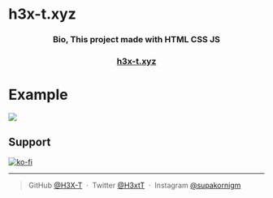 # h3x-t.xyz

<h3 align="center">Bio, This project made with HTML CSS JS</h3>
<h3 align="center">
 <a  href="https://h3x-t.xyz">h3x-t.xyz</a>
</h3>

# Example

![](https://cdn.discordapp.com/attachments/925063485556150292/953473488226779236/unknown.png)

## Support

[![ko-fi](https://ko-fi.com/img/githubbutton_sm.svg)](https://ko-fi.com/L4L6ARTNW)

---

> GitHub [@H3X-T](https://github.com/H3X-T) &nbsp;&middot;&nbsp;
> Twitter [@H3xtT](https://twitter.com/H3xtT) &nbsp;&middot;&nbsp;
> Instagram [@supakornigm](https://instagram.com/supakornigm)
